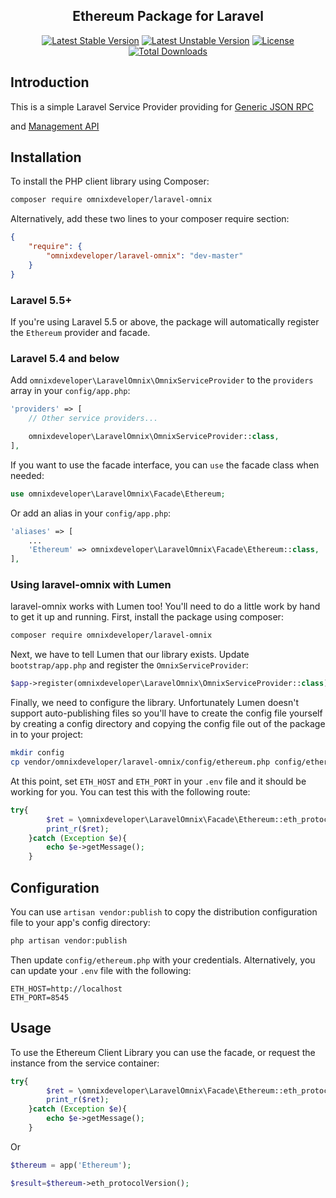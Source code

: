 <h2 align="center">
    Ethereum Package for Laravel
</h2>

<p align="center">
    <a href="https://packagist.org/packages/omnixdeveloper/laravel-omnix"><img src="https://poser.pugx.org/omnixdeveloper/laravel-omnix/v/stable?format=flat-square" alt="Latest Stable Version"></a>
    <a href="https://packagist.org/packages/omnixdeveloper/laravel-omnix"><img src="https://poser.pugx.org/omnixdeveloper/laravel-omnix/v/unstable?format=flat-square" alt="Latest Unstable Version"></a>    
    <a href="https://packagist.org/packages/omnixdeveloper/laravel-omnix"><img src="https://poser.pugx.org/omnixdeveloper/laravel-omnix/license?format=flat-square" alt="License"></a>
    <a href="https://packagist.org/packages/omnixdeveloper/laravel-omnix"><img src="https://poser.pugx.org/omnixdeveloper/laravel-omnix/downloads" alt="Total Downloads"></a>
</p>

## Introduction

This is a simple Laravel Service Provider providing for <a href="https://github.com/ethereum/wiki/wiki/JSON-RPC">Generic JSON RPC</a>

and <a href="https://github.com/ethereum/go-ethereum/wiki/Management-APIs">Management API</a>

Installation
------------

To install the PHP client library using Composer:

```bash
composer require omnixdeveloper/laravel-omnix
```

Alternatively, add these two lines to your composer require section:

```json
{
    "require": {
        "omnixdeveloper/laravel-omnix": "dev-master"
    }
}
```

### Laravel 5.5+

If you're using Laravel 5.5 or above, the package will automatically register the `Ethereum` provider and facade.

### Laravel 5.4 and below

Add `omnixdeveloper\LaravelOmnix\OmnixServiceProvider` to the `providers` array in your `config/app.php`:

```php
'providers' => [
    // Other service providers...

    omnixdeveloper\LaravelOmnix\OmnixServiceProvider::class,
],
```

If you want to use the facade interface, you can `use` the facade class when needed:

```php
use omnixdeveloper\LaravelOmnix\Facade\Ethereum;
```

Or add an alias in your `config/app.php`:

```php
'aliases' => [
    ...
    'Ethereum' => omnixdeveloper\LaravelOmnix\Facade\Ethereum::class,
],
```

### Using laravel-omnix with Lumen

laravel-omnix works with Lumen too! You'll need to do a little work by hand
to get it up and running. First, install the package using composer:


```bash
composer require omnixdeveloper/laravel-omnix
```

Next, we have to tell Lumen that our library exists. Update `bootstrap/app.php`
and register the `OmnixServiceProvider`:

```php
$app->register(omnixdeveloper\LaravelOmnix\OmnixServiceProvider::class);
```

Finally, we need to configure the library. Unfortunately Lumen doesn't support
auto-publishing files so you'll have to create the config file yourself by creating
a config directory and copying the config file out of the package in to your project:

```bash
mkdir config
cp vendor/omnixdeveloper/laravel-omnix/config/ethereum.php config/ethereum.php
```

At this point, set `ETH_HOST` and `ETH_PORT` in your `.env` file and it should
be working for you. You can test this with the following route:

```php
try{
        $ret = \omnixdeveloper\LaravelOmnix\Facade\Ethereum::eth_protocolVersion();
        print_r($ret);
    }catch (Exception $e){
        echo $e->getMessage();
    }
```

Configuration
-------------

You can use `artisan vendor:publish` to copy the distribution configuration file to your app's config directory:

```bash
php artisan vendor:publish
```

Then update `config/ethereum.php` with your credentials. Alternatively, you can update your `.env` file with the following:

```dotenv
ETH_HOST=http://localhost
ETH_PORT=8545
```

Usage
-----

To use the Ethereum Client Library you can use the facade, or request the instance from the service container:

```php
try{
        $ret = \omnixdeveloper\LaravelOmnix\Facade\Ethereum::eth_protocolVersion();
        print_r($ret);
    }catch (Exception $e){
        echo $e->getMessage();
    }
```

Or

```php
$thereum = app('Ethereum');

$result=$thereum->eth_protocolVersion();
```

